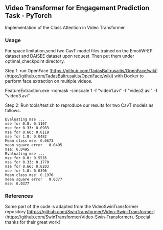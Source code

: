 ## Video Transformer for Engagement Prediction Task - PyTorch
Implementation of the Class Attention in Video Transformer

### Usage
For space limitation,send two CavT model files trained on the EmotiW-EP dataset and DAiSEE dataset upon request.
Then put them under optimal_checkpoint directory.

Step 1: run OpenFace [https://github.com/TadasBaltrusaitis/OpenFace/wiki](https://github.com/TadasBaltrusaitis/OpenFace/wiki) 
   with Docker to perform face extraction on multiple videos.

FeatureExtraction.exe -nomask -simscale 1  -f "video1.avi" -f "video2.avi" -f "video3.avi"

Step 2: Run tools/test.sh to reproduce our results for two CavT models as follows.

```
Evaluating mse ...
mse for 0.0: 0.1107
mse for 0.33: 0.0983
mse for 0.66: 0.0119
mse for 1.0: 0.0482
Mean class mse: 0.0673
mean square error	0.0495
mse: 0.0495
Evaluating mse ...
mse for 0.0: 0.5535
mse for 0.33: 0.1770
mse for 0.66: 0.0203
mse for 1.0: 0.0396
Mean class mse: 0.1976
mean square error	0.0377
mse: 0.0377
```

### References
Some part of the code is adapted from the VideoSwinTransformer repository [https://github.com/SwinTransformer/Video-Swin-Transformer](https://github.com/SwinTransformer/Video-Swin-Transformer).
Special thanks for their great work!
